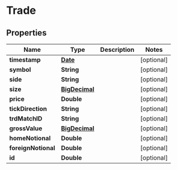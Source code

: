 
# Trade

## Properties
Name | Type | Description | Notes
------------ | ------------- | ------------- | -------------
**timestamp** | [**Date**](Date.md) |  |  [optional]
**symbol** | **String** |  |  [optional]
**side** | **String** |  |  [optional]
**size** | [**BigDecimal**](BigDecimal.md) |  |  [optional]
**price** | **Double** |  |  [optional]
**tickDirection** | **String** |  |  [optional]
**trdMatchID** | **String** |  |  [optional]
**grossValue** | [**BigDecimal**](BigDecimal.md) |  |  [optional]
**homeNotional** | **Double** |  |  [optional]
**foreignNotional** | **Double** |  |  [optional]
**id** | **Double** |  |  [optional]



